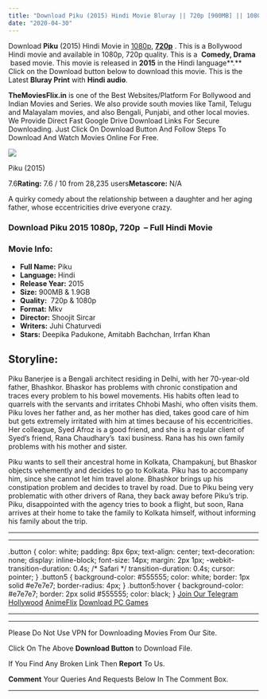```yaml
---
title: "Download Piku (2015) Hindi Movie Bluray || 720p [900MB] || 1080p [1.9GB] ||"
date: "2020-04-30"
---
```


Download **Piku** (2015) Hindi Movie in [1080p](https://1moviesflix.com/1080p-movies/), [**720p**](https://1moviesflix.com/720p-movies/) . This is a Bollywood Hindi movie and available in 1080p, 720p quality. This is a  **Comedy, Drama**  based movie. This movie is released in **2015** in the Hindi language**.** Click on the Download button below to download this movie. This is the Latest **Bluray Print** with **Hindi audio**.

**TheMoviesFlix.in** is one of the Best Websites/Platform For Bollywood and Indian Movies and Series. We also provide south movies like Tamil, Telugu and Malayalam movies, and also Bengali, Punjabi, and other local movies. We Provide Direct Fast Google Drive Download Links For Secure Downloading. Just Click On Download Button And Follow Steps To Download And Watch Movies Online For Free.

[![](https://m.media-amazon.com/images/M/MV5BMTUwOTMxNjc2OV5BMl5BanBnXkFtZTgwODQ4OTMxNTE@._V1_SX300.jpg)](https://www.imdb.com/title/tt3767372/ "Piku")

Piku (2015)

7.6**Rating:** 7.6 / 10 from 28,235 users**Metascore:** N/A

A quirky comedy about the relationship between a daughter and her aging father, whose eccentricities drive everyone crazy.

### Download Piku 2015 1080p, 720p  – Full Hindi Movie

### Movie Info:

- **Full Name:** Piku
- **Language:** Hindi
- **Release Year:** 2015
- **Size:** 900MB & 1.9GB
- **Quality:**  720p & 1080p
- **Format:** Mkv
- **Director:** Shoojit Sircar
- **Writers:** Juhi Chaturvedi
- **Stars:** Deepika Padukone, Amitabh Bachchan, Irrfan Khan

## Storyline:

Piku Banerjee is a Bengali architect residing in Delhi, with her 70-year-old father, Bhashkor. Bhaskor has problems with chronic constipation and traces every problem to his bowel movements. His habits often lead to quarrels with the servants and irritates Chhobi Mashi, who often visits them. Piku loves her father and, as her mother has died, takes good care of him but gets extremely irritated with him at times because of his eccentricities. Her colleague, Syed Afroz is a good friend, and she is a regular client of Syed’s friend, Rana Chaudhary’s  taxi business. Rana has his own family problems with his mother and sister.

Piku wants to sell their ancestral home in Kolkata, Champakunj, but Bhaskor objects vehemently and decides to go to Kolkata. Piku has to accompany him, since she cannot let him travel alone. Bhashkor brings up his constipation problem and decides to travel by road. Due to Piku being very problematic with other drivers of Rana, they back away before Piku’s trip. Piku, disappointed with the agency tries to book a flight, but soon, Rana arrives at their home to take the family to Kolkata himself, without informing his family about the trip.

* * *

* * *

.button { color: white; padding: 8px 6px; text-align: center; text-decoration: none; display: inline-block; font-size: 14px; margin: 2px 1px; -webkit-transition-duration: 0.4s; /\* Safari \*/ transition-duration: 0.4s; cursor: pointer; } .button5 { background-color: #555555; color: white; border: 1px solid #e7e7e7; border-radius: 4px; } .button5:hover { background-color: #e7e7e7; border: 2px solid #555555; color: black; } [Join Our Telegram](http://gdrivepro.xyz/join.php) [Hollywood](https://moviesverse.com/) [AnimeFlix](https://animeflix.in/) [Download PC Games](https://gamesflix.net/)  

* * *

* * *

  

Please Do Not Use VPN for Downloading Movies From Our Site.

Click On The Above **Download Button** to Download File.

If You Find Any Broken Link Then **Report** To Us.

**Comment** Your Queries And Requests Below In The Comment Box.

* * *
